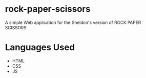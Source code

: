# rock-paper-scissors
A simple Web application for the Sheldon's version of ROCK PAPER SCISSORS

# Languages Used
- HTML
- CSS
- JS
